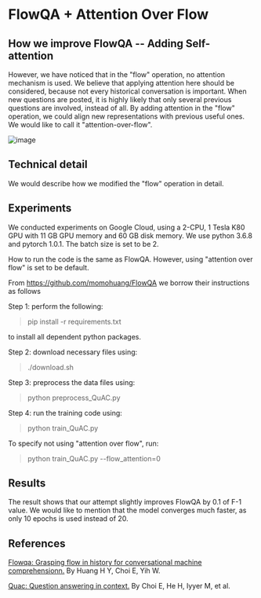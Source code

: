 # FlowQA + Attention Over Flow



## How we improve FlowQA -- Adding Self-attention

However, we have noticed that in the "flow" operation, no attention mechanism is used. We believe that applying attention here should be considered, because not every historical conversation is important. When new questions are posted, it is highly likely that only several previous questions are involved, instead of all. By adding attention in the "flow" operation, we could align new representations with previous useful ones. We would like to call it "attention-over-flow".

![image](https://github.com/deepnlp-cs599-usc/quac/blob/master/FlowQA_Attention/figure/Attention%20Over%20Flow.png)

## Technical detail

We would describe how we modified the "flow" operation in detail.

## Experiments

We conducted experiments on Google Cloud, using a 2-CPU, 1 Tesla K80 GPU with 11 GB GPU memory and 60 GB disk memory. We use python 3.6.8 and pytorch 1.0.1. The batch size is set to be 2. 

How to run the code is the same as FlowQA. However, using "attention over flow" is set to be default.

From https://github.com/momohuang/FlowQA we borrow their instructions as follows

Step 1:
perform the following:

> pip install -r requirements.txt

to install all dependent python packages.

Step 2:
download necessary files using:

> ./download.sh

Step 3:
preprocess the data files using:

> python preprocess_QuAC.py

Step 4:
run the training code using:

> python train_QuAC.py

To specify not using "attention over flow", run:

> python train_QuAC.py --flow_attention=0


## Results

The result shows that our attempt slightly improves FlowQA by 0.1 of F-1 value. We would like to mention that the model converges much faster, as only 10 epochs is used instead of 20.

## References

[Flowqa: Grasping flow in history for conversational machine comprehensionn.](https://arxiv.org/abs/1810.06683) By Huang H Y, Choi E, Yih W.

[Quac: Question answering in context.](https://arxiv.org/abs/1808.07036) By Choi E, He H, Iyyer M, et al. 









